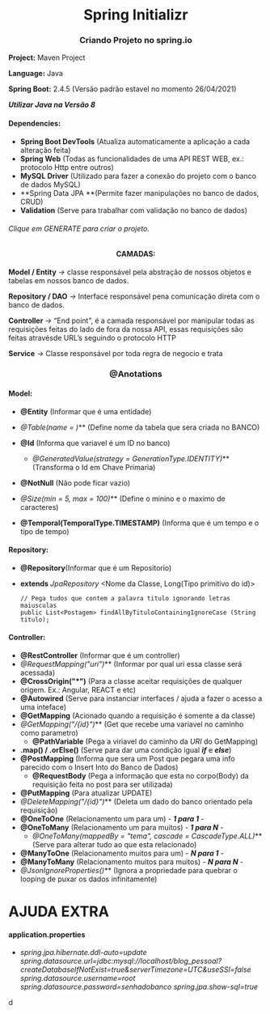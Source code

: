 <h1><center>Spring Initializr</center></h1>

<h3><center>Criando Projeto no spring.io</center></h3>

**Project:** Maven Project

**Language:** Java

**Spring Boot:** 2.4.5 (Versão padrão estavel no momento 26/04/2021)

***Utilizar Java na Versão 8***

#### Dependencies:

- **Spring Boot DevTools** (Atualiza automaticamente a aplicação a cada alteração feita)
- **Spring Web** (Todas as funcionalidades de uma API REST WEB, ex.: protocolo Http entre outros)
- **MySQL Driver** (Utilizado para fazer a conexão do projeto com o banco de dados MySQL)
- **Spring Data JPA **(Permite fazer manipulações no banco de dados, CRUD)
- **Validation** (Serve para trabalhar com validação no banco de dados)

###### Clique em *GENERATE* para criar o projeto.



<h4><center>CAMADAS:</center></h4>

**Model / Entity** *->* classe responsável pela abstração de nossos objetos e tabelas em nossos banco de dados.

**Repository / DAO** *->* Interface responsável pena comunicação direta com o banco de dados.

**Controller** *->* “End point”, é a camada responsável por manipular todas as requisições feitas do lado de fora da nossa API, essas requisições são feitas atravésde URL’s seguindo o protocolo HTTP

**Service** *->* Classe responsável por toda regra de negocio e trata



<h3><center>@Anotations</center></h3>

#### Model:

- **@Entity** (Informar que é uma entidade)

- **@Table*(name = <nome-da-tababela>)*** (Define nome da tabela que sera criada no BANCO)

- **@Id** (Informa que  variavel é um ID no banco)
  - **@GeneratedValue*(strategy = GenerationType.IDENTITY)*** (Transforma o Id em Chave Primaria)
- **@NotNull** (Não pode ficar vazio)
- **@Size*(min = 5, max = 100)*** (Define o minino e o maximo de caracteres)
- **@Temporal(TemporalType.TIMESTAMP)** (Informa que é um tempo e o tipo de tempo)



#### Repository:

- **@Repository**(Informar que é um Repositorio)

- **extends** *JpaRepository* <Nome da Classe, Long(Tipo primitivo do id)>	

  ```
  // Pega tudos que contem a palavra titulo ignorando letras maiusculas
  public List<Postagem> findAllByTituloContainingIgnoreCase (String titulo); 
  ```



#### Controller:

- **@RestController** (Informar que é um controller)
- **@RequestMapping*("uri")*** (Informar por qual uri essa classe será acessada)
- **@CrossOrigin("*")** (Para a classe aceitar requisições de qualquer origem. Ex.: Angular, REACT e etc)
- **@Autowired** (Serve para instanciar interfaces / ajuda a fazer o acesso a uma inteface)
- **@GetMapping** (Acionado quando a requisição é somente a da classe)
- **@GetMapping*("/{id}")*** (Get que recebe uma variavel no caminho como parametro)
  - **@PathVariable** (Pega a viriavel do caminho da *URI* do GetMapping)
- **.map() / .orElse()** (Serve para dar uma condição igual ***if*** e ***else***)
- **@PostMapping** (Informa que sera um Post que pegara uma info parecido com o Insert Into do Banco de Dados)
  - **@RequestBody** (Pega a informação que esta no corpo(Body) da requisição feita no post para ser utilizada)
- **@PutMapping** (Para atualizar UPDATE)
- **@DeleteMapping*("/{id}")*** (Deleta um dado do banco orientado pela requisição)
- **@OneToOne** (Relacionamento um para um) - ***1 para 1*** - 
- **@OneToMany** (Relacionamento um para muitos) - ***1 para N*** -
  - **@OneToMany*(mappedBy = "tema", cascade = CascadeType.ALL)*** (Serve para alterar tudo ao que esta relacionado)
- **@ManyToOne** (Relacionamento muitos para um) - ***N para 1*** -
- **@ManyToMany** (Relacionamento muitos para muitos) - ***N para N*** -
- **@JsonIgnoreProperties*(<nome-da-propriedade>)*** (Ignora a propriedade para quebrar o looping de puxar os dados infinitamente)



# AJUDA EXTRA

#### application.properties

- *spring.jpa.hibernate.ddl-auto=update
  spring.datasource.url=jdbc:mysql://localhost/blog_pessoal?createDatabaseIfNotExist=true&serverTimezone=UTC&useSSl=false
  spring.datasource.username=root
  spring.datasource.password=senhadobanco
  spring.jpa.show-sql=true*

d